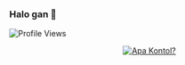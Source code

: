 ### Halo gan 👋

<img src="https://komarev.com/ghpvc/?username=MADEWGN&color=blue&style=flat-square&label=Profile+Views" alt="Profile Views" />

<p align="center">
  <a href="https://www.madewgn.my.id"><img src="http://readme-typing-svg.herokuapp.com?color=1C71FA&center=true&vCenter=true&multiline=false&lines=perkenalkan+gw+made+wiguna;seorang+web+developer;blog+:+www.madewgn.my.id;itu+aja." alt="Apa Kontol?">
</p>
